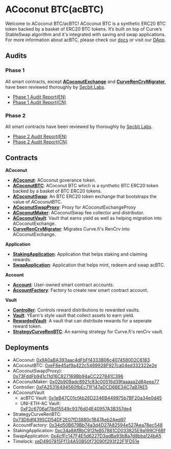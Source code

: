 # ACoconut BTC(acBTC)

Welcome to ACoconut BTC/acBTC! ACoconut BTC is a synthetic ERC20 BTC token backed by a basket of ERC20 BTC tokens. It’s built on top of Curve’s StableSwap algorithm and it's integrated with saving and swap applications. For more information about acBTC, please check our [docs](https://docs.acbtc.fi/) or visit our [DApp](https://app.acbtc.fi/).

## Audits
### Phase 1
All smart contracts, except [**ACoconutExchange**](./contracts/acoconut/ACoconutExchange.sol) and [**CurveRenCrvMigrator**](./contracts/acoconut/CurveRenCrvMigrator.sol), have been reviewed thoroughly by [Secbit Labs](https://secbit.io/).
 - [Phase 1 Audit Report(EN)](./audits/acBTC_Phase_One_Report_EN.pdf)
 - [Phase 1 Audit Report(CN)](./audits/acBTC_Phase_One_Report_CN.pdf)

### Phase 2
All smart contracts have been reviewed by thoroughly by [Secbit Labs](https://secbit.io/). 
 - [Phase 2 Audit Report(EN)](./audits/acBTC_Phase_Two_Report_EN.pdf)
 - [Phase 2 Audit Report(CN)](./audits/acBTC_Phase_Two_Report_CN.pdf)

## Contracts

**ACoconut**
- [**ACoconut**](./contracts/acoconut/ACoconut.sol): ACoconut goverance token.
- [**ACoconutBTC**](./contracts/acoconut/ACoconutBTC.sol): ACoconut BTC which is a synthetic BTC ERC20 token backed by a basket of BTC ERC20 tokens.
- [**ACoconutSwap**](./contracts/acoconut/ACoconutSwap.sol): An BTC ERC20 token exchange that bootstraps the value of ACoconutBTC.
- [**ACoconutSwapProxy**](./contracts/acoconut/ACoconutSwapProxy.sol): Proxy for ACoconutExchangeProxy
- [**ACoconutMaker**](./contracts/acoconut/ACoconutMaker.sol): ACoconutSwap fee collector and distributor.
- [**ACoconutVault**](./contracts/acoconut/ACoconutVault.sol): Vault that earns yield as well as helping migration into ACoconutExchange.
- [**CurveRenCrvMigrator**](./contracts/acoconut/CurveRenCrvMigrator.sol): Migrates Curve.fi's RenCrv into ACoconutExchange.

**Application**
- [**StakingApplication**](./contracts/applications/StakingApplication.sol): Application that helps staking and claiming rewards.
- [**SwapApplication**](./contracts/applications/SwapApplication.sol): Application that helps mint, redeem and swap acBTC.

**Account**
- [**Account**](./contracts/account/Account.sol): User-owned smart contract accounts.
- [**AccountFactory**](./contracts/account/AccountFactory.sol): Factory to create new smart contract account.

**Vault**
- [**Controller**](./contracts/libraries/vaults/Controller.sol): Controls reward distributions to rewarded vaults.
- [**Vault**](./contracts/libraries/vaults/Vault.sol): YEarn's style vault that collect assets to earn yield.
- [**RewardedVault**](./contracts/libraries/vaults/RewardedVault.sol): A vault that can distribute rewards for a seperate reward token.
- [**StrategyCurveRenBTC**](./contracts/libraries/vaults/StrategyCurveRenBTC.sol): An earning strategy for Curve.fi's renCrv vault.
  
## Deployments
- ACoconut: [0x9A0aBA393aac4dFbFf4333B06c407458002C6183](https://etherscan.io/address/0x9A0aBA393aac4dFbFf4333B06c407458002C6183)
- ACoconutBTC: [0xeF6e45af9a422c5469928F927ca04ed332322e2e](https://etherscan.io/address/0xeF6e45af9a422c5469928F927ca04ed332322e2e)
- ACoconutSwap(Proxy): [0x73FddFb941c11d16C827169Bb94aCC227841C396](https://etherscan.io/address/0x73FddFb941c11d16C827169Bb94aCC227841C396)
- ACoconutMaker: [0x02b909adc8921c83c00516d39faaaaa2d84eea77](https://etherscan.io/address/0x02b909adc8921c83c00516d39faaaaa2d84eea77)
- Controller: [0xFA25316494560fbEc71F147aDCD6BE34C7aB7AE5](https://etherscan.io/address/0xFA25316494560fbEc71F147aDCD6BE34C7aB7AE5)
- ACoconutVault
  - acBTC Vault: [0x1eB47C01cfAb26D2346B449975b7BF20a34e0d45](https://etherscan.io/address/0x1eB47C01cfAb26D2346B449975b7BF20a34e0d45)
  - UNI-ETH-AC Vault: [0xF2c6706af78d15549c9376d04E40957A3B357de4](https://etherscan.io/address/0xf2c6706af78d15549c9376d04e40957a3b357de4)
- StrategyCurveRenBTC: [0x73D6df4395CD54DF2E07fD3880c1B47Aeb2Aed97](https://etherscan.io/address/0x73D6df4395CD54DF2E07fD3880c1B47Aeb2Aed97)
- AccountFactory: [0x34d50B679Bb74a3d4D27A82594e527Aea78ec548](https://etherscan.io/address/0x34d50B679Bb74a3d4D27A82594e527Aea78ec548)
- StakingApplication: [0xc34a8AfBbC912feB57881CD033825E9a199CF6Bf](https://etherscan.io/address/0xc34a8AfBbC912feB57881CD033825E9a199CF6Bf)
- SwapApplication: [0x4cfFc147F4E5d6227D3adBa93bBa7d8bba124bA5](https://etherscan.io/address/0x4cfFc147F4E5d6227D3adBa93bBa7d8bba124bA5)
- Timelock: [xeD4907815Ff134A50B50f73090f293f22F1FD51e](https://etherscan.io/address/xeD4907815Ff134A50B50f73090f293f22F1FD51e)
